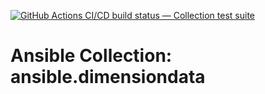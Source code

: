 [![GitHub Actions CI/CD build status — Collection test suite](https://github.com/ansible-collection-migration/ansible.dimensiondata/workflows/Collection%20test%20suite/badge.svg?branch=master)](https://github.com/ansible-collection-migration/ansible.dimensiondata/actions?query=workflow%3A%22Collection%20test%20suite%22)

Ansible Collection: ansible.dimensiondata
=================================================